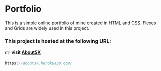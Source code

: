 # Portfolio

This is a simple online portfolio of mine created in HTML and CSS.
Flexes and Grids are widely used in this project.

### This project is hosted at the following URL:

:point_right: **visit [AboutSK](https://aboutsk.herokuapp.com/)**

```js
https://aboutsk.herokuapp.com/
```
